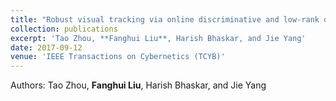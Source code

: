 ```yaml
---
title: "Robust visual tracking via online discriminative and low-rank dictionary learning"
collection: publications
excerpt: 'Tao Zhou, **Fanghui Liu**, Harish Bhaskar, and Jie Yang'
date: 2017-09-12
venue: 'IEEE Transactions on Cybernetics (TCYB)'
---
```

Authors: Tao Zhou, **Fanghui Liu**, Harish Bhaskar, and Jie Yang


